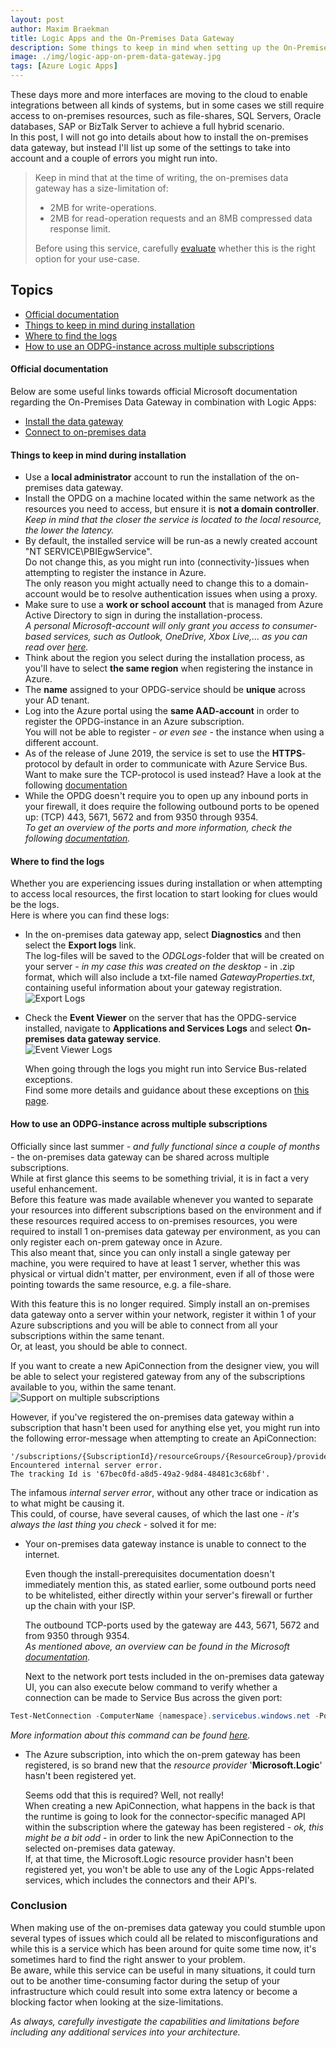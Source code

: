 ```yaml
---
layout: post
author: Maxim Braekman
title: Logic Apps and the On-Premises Data Gateway
description: Some things to keep in mind when setting up the On-Premises Data Gateway on a single and multi-subscription setup.
image: ./img/logic-app-on-prem-data-gateway.jpg
tags: [Azure Logic Apps]
---
```


These days more and more interfaces are moving to the cloud to enable integrations between all kinds of systems, but in some cases we still require access to on-premises resources, such as file-shares, SQL Servers, Oracle databases, SAP or BizTalk Server to achieve a full hybrid scenario.  
In this post, I will not go into details about how to install the on-premises data gateway, but instead I'll list up some of the settings to take into account and a couple of errors you might run into.   

> Keep in mind that at the time of writing, the on-premises data gateway has a size-limitation of:  
> - 2MB for write-operations.  
> - 2MB for read-operation requests and an 8MB compressed data response limit.  
>
> Before using this service, carefully <a href="https://docs.microsoft.com/en-us/data-integration/gateway/service-gateway-onprem#considerations" target="_blank">evaluate</a> whether this is the right option for your use-case.


## Topics
- [Official documentation](#official-documentation)
- [Things to keep in mind during installation](#things-to-keep-in-mind-during-installation)
- [Where to find the logs](#where-to-find-the-logs)
- [How to use an ODPG-instance across multiple subscriptions](#how-to-use-an-odpg-instance-across-multiple-subscriptions)

#### Official documentation
Below are some useful links towards official Microsoft documentation regarding the On-Premises Data Gateway in combination with Logic Apps:
- <a href="https://docs.microsoft.com/en-us/azure/logic-apps/logic-apps-gateway-install" target="_blank">Install the data gateway</a>
- <a href="https://docs.microsoft.com/en-us/azure/logic-apps/logic-apps-gateway-connection" target="_blank">Connect to on-premises data</a>

#### Things to keep in mind during installation

- Use a **local administrator** account to run the installation of the on-premises data gateway.  
- Install the OPDG on a machine located within the same network as the resources you need to access, but ensure it is **not a domain controller**.  
*Keep in mind that the closer the service is located to the local resource, the lower the latency.*
- By default, the installed service will be run-as a newly created account "NT SERVICE\PBIEgwService".  
Do not change this, as you might run into (connectivity-)issues when attempting to register the instance in Azure.  
The only reason you might actually need to change this to a domain-account would be to resolve authentication issues when using a proxy.  
- Make sure to use a **work or school account** that is managed from Azure Active Directory to sign in during the installation-process.  
*A personal Microsoft-account will only grant you access to consumer-based services, such as Outlook, OneDrive, Xbox Live,... as you can read over <a href="https://docs.microsoft.com/en-us/azure/active-directory/fundamentals/sign-up-organization" target="_blank">here</a>.*
- Think about the region you select during the installation process, as you'll have to select **the same region** when registering the instance in Azure.  
- The **name** assigned to your OPDG-service should be **unique** across your AD tenant.
- Log into the Azure portal using the **same AAD-account** in order to register the OPDG-instance in an Azure subscription.  
You will not be able to register - *or even see* - the instance when using a different account.  
- As of the release of June 2019, the service is set to use the **HTTPS**-protocol by default in order to communicate with Azure Service Bus.  
Want to make sure the TCP-protocol is used instead? Have a look at the following <a href="https://docs.microsoft.com/en-us/data-integration/gateway/service-gateway-communication#force-https-communication-with-azure-service-bus" target="_blank">documentation</a>
- While the OPDG doesn't require you to open up any inbound ports in your firewall, it does require the following outbound ports to be opened up: (TCP) 443, 5671, 5672 and from 9350 through 9354.  
*To get an overview of the ports and more information, check the following <a href="https://docs.microsoft.com/en-us/data-integration/gateway/service-gateway-communication#:~:text=Ports" target="_blank">documentation</a>.*


#### Where to find the logs

Whether you are experiencing issues during installation or when attempting to access local resources, the first location to start looking for clues would be the logs.  
Here is where you can find these logs:  
- In the on-premises data gateway app, select **Diagnostics** and then select the **Export logs** link.  
The log-files will be saved to the *ODGLogs*-folder that will be created on your server - *in my case this was created on the desktop* - in .zip format, which will also include a txt-file named *GatewayProperties.txt*, containing useful information about your gateway registration.  
![Export Logs](../../../../img/posts/azure-logic-app-on-premises-data-gateway/opgd-export-logs.png)

- Check the **Event Viewer** on the server that has the OPDG-service installed, navigate to **Applications and Services Logs** and select **On-premises data gateway service**.  
    ![Event Viewer Logs](../../../../img/posts/azure-logic-app-on-premises-data-gateway/opdg-logs-event-viewer.png)

    When going through the logs you might run into Service Bus-related exceptions.  
    Find some more details and guidance about these exceptions on <a href="https://docs.microsoft.com/en-us/azure/service-bus-messaging/service-bus-messaging-exceptions" target="_blank">this page</a>.


#### How to use an ODPG-instance across multiple subscriptions

Officially since last summer - *and fully functional since a couple of months* - the on-premises data gateway can be shared across multiple subscriptions.  
While at first glance this seems to be something trivial, it is in fact a very useful enhancement.  
Before this feature was made available whenever you wanted to separate your resources into different subscriptions based on the environment and if these resources required access to on-premises resources, you were required to install 1 on-premises data gateway per environment, as you can only register each on-prem gateway once in Azure.  
This also meant that, since you can only install a single gateway per machine, you were required to have at least 1 server, whether this was physical or virtual didn't matter, per environment, even if all of those were pointing towards the same resource, e.g. a file-share.  

With this feature this is no longer required. Simply install an on-premises data gateway onto a server within your network, register it within 1 of your Azure subscriptions and you will be able to connect from all your subscriptions within the same tenant.  
Or, at least, you should be able to connect.  

If you want to create a new ApiConnection from the designer view, you will be able to select your registered gateway from any of the subscriptions available to you, within the same tenant.  
![Support on multiple subscriptions](../../../../img/posts/azure-logic-app-on-premises-data-gateway/new-api-connection-multiple-subscriptions.png)  

However, if you've registered the on-premises data gateway within a subscription that hasn't been used for anything else yet, you might run into the following error-message when attempting to create an ApiConnection:
```error
'/subscriptions/{SubscriptionId}/resourceGroups/{ResourceGroup}/providers/Microsoft.Web/connections/filesystem'.   
Encountered internal server error.   
The tracking Id is '67bec0fd-a8d5-49a2-9d84-48481c3c68bf'.
```

The infamous *internal server error*, without any other trace or indication as to what might be causing it.  
This could, of course, have several causes, of which the last one - *it's always the last thing you check* - solved it for me:
- Your on-premises data gateway instance is unable to connect to the internet.  

    Even though the install-prerequisites documentation doesn't immediately mention this, as stated earlier, some outbound ports need to be whitelisted, either directly within your server's firewall or further up the chain with your ISP.  

    The outbound TCP-ports used by the gateway are 443, 5671, 5672 and from 9350 through 9354.   
    *As mentioned above, an overview can be found in the Microsoft <a href="https://docs.microsoft.com/en-us/data-integration/gateway/service-gateway-communication#:~:text=Ports" target="_blank">documentation</a>.*   

    Next to the network port tests included in the on-premises data gateway UI, you can also execute below command to verify whether a connection can be made to Service Bus across the given port:
```powershell
Test-NetConnection -ComputerName {namespace}.servicebus.windows.net -Port 9350
```
*More information about this command can be found <a href="https://docs.microsoft.com/en-us/powershell/module/nettcpip/test-netconnection?view=win10-ps" target="_blank">here</a>.*

- The Azure subscription, into which the on-prem gateway has been registered, is so brand new that the *resource provider* '**Microsoft.Logic**' hasn't been registered yet.  

    Seems odd that this is required? Well, not really!  
    When creating a new ApiConnection, what happens in the back is that the runtime is going to look for the connector-specific managed API within the subscription where the gateway has been registered - *ok, this might be a bit odd* - in order to link the new ApiConnection to the selected on-premises data gateway.  
    If, at that time, the Microsoft.Logic resource provider hasn't been registered yet, you won't be able to use any of the Logic Apps-related services, which includes the connectors and their API's.


### Conclusion
When making use of the on-premises data gateway you could stumble upon several types of issues which could all be related to misconfigurations and while this is a service which has been around for quite some time now, it's sometimes hard to find the right answer to your problem.  
Be aware, while this service can be useful in many situations, it could turn out to be another time-consuming factor during the setup of your infrastructure which could result into some extra latency or become a blocking factor when looking at the size-limitations.  

*As always, carefully investigate the capabilities and limitations before including any additional services into your architecture.*  
